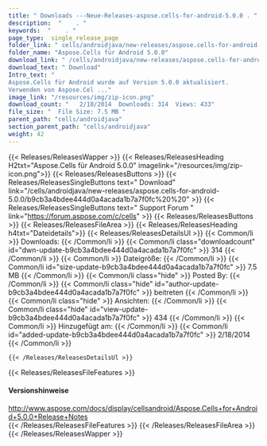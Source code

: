 ```yaml
---
title: " Downloads ---Neue-Releases-aspose.cells-for-android-5.0.0 . "
description:  "    . " 
keywords:  "    . " 
page_type:  single_release_page
folder_link: " cells/androidjava/new-releases/aspose.cells-for-android-5.0.0/"
folder_name: "Aspose.Cells für Android 5.0.0"
download_link: " /cells/androidjava/new-releases/aspose.cells-for-android-5.0.0/b9cb3a4bdee444d0a4acada1b7a7f0fc"
download_text: " Download"
Intro_text: " 
Aspose.Cells für Android wurde auf Version 5.0.0 aktualisiert.
Verwenden von Aspose.Cel ..."
image_link: "/resources/img/zip-icon.png"
download_count: "   2/18/2014  Downloads: 314  Views: 433"
file_size: "  File Size: 7.5 MB "
parent_path: "cells/androidjava"
section_parent_path: "cells/androidjava"
weight: 42
---
```


{{< Releases/ReleasesWapper >}}
  {{< Releases/ReleasesHeading H2txt="Aspose.Cells für Android 5.0.0" imagelink="/resources/img/zip-icon.png">}}
  {{< Releases/ReleasesButtons >}}
    {{< Releases/ReleasesSingleButtons text=" Download" link="/cells/androidjava/new-releases/aspose.cells-for-android-5.0.0/b9cb3a4bdee444d0a4acada1b7a7f0fc%20%20" >}}
    {{< Releases/ReleasesSingleButtons text=" Support Forum " link="https://forum.aspose.com/c/cells" >}}
  {{< Releases/ReleasesButtons >}}
  {{< Releases/ReleasesFileArea >}}
    {{< Releases/ReleasesHeading h4txt="Dateidetails">}}
    {{< Releases/ReleasesDetailsUl >}}
            {{< Common/li >}} Downloads: {{< /Common/li >}}
      {{< Common/li class="downloadcount" id="dwn-update-b9cb3a4bdee444d0a4acada1b7a7f0fc" >}} 314 {{< /Common/li >}}
      {{< Common/li >}} Dateigröße: {{< /Common/li >}}
      {{< Common/li id="size-update-b9cb3a4bdee444d0a4acada1b7a7f0fc" >}} 7.5 MB {{< /Common/li >}} 
      {{< Common/li  class="hide" >}} Posted By: {{< /Common/li >}} 
      {{< Common/li class="hide" id="author-update-b9cb3a4bdee444d0a4acada1b7a7f0fc" >}} beitreten {{< /Common/li >}}
      {{< Common/li class="hide" >}} Ansichten: {{< /Common/li >}}
      {{< Common/li class="hide" id="view-update-b9cb3a4bdee444d0a4acada1b7a7f0fc" >}} 434 {{< /Common/li >}}
      {{< Common/li >}} Hinzugefügt am: {{< /Common/li >}}
      {{< Common/li id="added-update-b9cb3a4bdee444d0a4acada1b7a7f0fc" >}} 2/18/2014 {{< /Common/li >}} 

    {{< /Releases/ReleasesDetailsUl >}}

  {{< Releases/ReleasesFileFeatures >}}
      <h4>Versionshinweise</h4><div> <a href="http://www.aspose.com/docs/display/cellsandroid/Aspose.Cells+for+Android+5.0.0+Release+Notes">http://www.aspose.com/docs/display/cellsandroid/Aspose.Cells+for+Android+5.0.0+Release+Notes</a></div>
  {{< /Releases/ReleasesFileFeatures >}}
 {{< /Releases/ReleasesFileArea >}}
{{< /Releases/ReleasesWapper >}}



